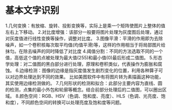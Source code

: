 # 基本文字识别


1.几何变换：有放缩、旋转、投影变换等，实际上是乘一个矩阵使图片上整体的值左右上下移动。
2.对比度增强：该部分一般要将图片处理为灰度图后处理，通过对灰度值进行线性变换等操作，调整对比度。
3.图像平滑：平滑的作用即为去除噪声，如一个卷积核每次取平均值(均值平滑)等，这样的作用相当于将局部图片给抹匀。在除去噪声的同时降低了对比度
4.阈值分割：不同的方法选取不同的一个值，高低这个值的点被处理为最大值(255)和最小值(0)最后形成二值图。
5.形态学处理：对二值图的黑白部分进行处理，原理和卷积类似，代表操作为膨胀和腐蚀。
6.边缘检测：图像的边缘是指灰度值发生剧烈变化的位置，利用各种算子可以对边界处理达到不同的效果。 比如美图软件中有将图片转为素描画这种功能，其实使用边缘检测做的。
7.几何形状的检测和拟合：此部分主要内容为直线、圆的检测，点集的最小外包和轮廓等概念。结合前部分处理后的二值图，可以圈出区域。
8.颜色空间：RGB、HSV（色调、饱和度、亮度）、HLS（色调、光亮度、饱和度），不同颜色空间的转换可以处理亮度及饱和度等问题。